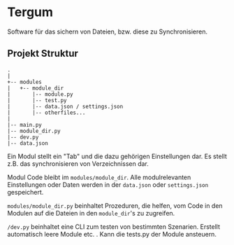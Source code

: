 # Tergum

Software für das sichern von Dateien, bzw. diese zu Synchronisieren.


## Projekt Struktur
```
.
|
+-- modules
|   +-- module_dir
|       |-- module.py
|       |-- test.py
|       |-- data.json / settings.json
|       |-- otherfiles...
|   
|-- main.py
|-- module_dir.py
|-- dev.py
|-- data.json
```

Ein Modul stellt ein "Tab" und die dazu gehörigen Einstellungen dar. Es stellt z.B. das synchronisieren von Verzeichnissen dar.

Modul Code bleibt im `modules/module_dir`. Alle modulrelevanten Einstellungen oder Daten werden in der `data.json` oder `settings.json` gespeichert.

`modules/module_dir.py` beinhaltet Prozeduren, die helfen, vom Code in den Modulen auf die Dateien in den `module_dir`'s zu zugreifen.

`/dev.py` beinhaltet eine CLI zum testen von bestimmten Szenarien. Erstellt automatisch leere Module etc. . Kann die tests.py der Module ansteuern.
